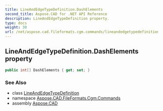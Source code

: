 ```yaml
---
title: LineAndEdgeTypeDefinition.DashElements
second_title: Aspose.CAD for .NET API Reference
description: LineAndEdgeTypeDefinition property. 
type: docs
weight: 30
url: /net/aspose.cad.fileformats.cgm.commands/lineandedgetypedefinition/dashelements/
---
```

## LineAndEdgeTypeDefinition.DashElements property

```csharp
public int[] DashElements { get; set; }
```

### See Also

* class [LineAndEdgeTypeDefinition](../)
* namespace [Aspose.CAD.FileFormats.Cgm.Commands](../../lineandedgetypedefinition/)
* assembly [Aspose.CAD](../../../)


